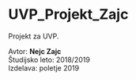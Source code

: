 # UVP_Projekt_Zajc
Projekt za UVP.

Avtor: **Nejc Zajc** \
Študijsko leto: 2018/2019 \
Izdelava: poletje 2019